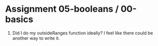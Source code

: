 # Assignment 05-booleans / 00-basics
1. Did I do my outsideRanges function ideally? I feel like there could be another way to write it.

